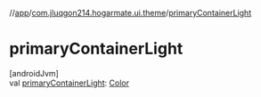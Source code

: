 //[app](../../index.md)/[com.jluqgon214.hogarmate.ui.theme](index.md)/[primaryContainerLight](primary-container-light.md)

# primaryContainerLight

[androidJvm]\
val [primaryContainerLight](primary-container-light.md): [Color](https://developer.android.com/reference/kotlin/androidx/compose/ui/graphics/Color.html)
